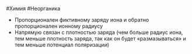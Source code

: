 #Химия #Неорганика 
 - Пропорционален фиктивному заряду иона и обратно пропорционален ионному радиусу
 - Напрямую связан с плотностью заряда (чем больше радиус иона, тем меньше плотность заряда, так как он будет «размазываться» и тем меньше потенциал поляризации)

